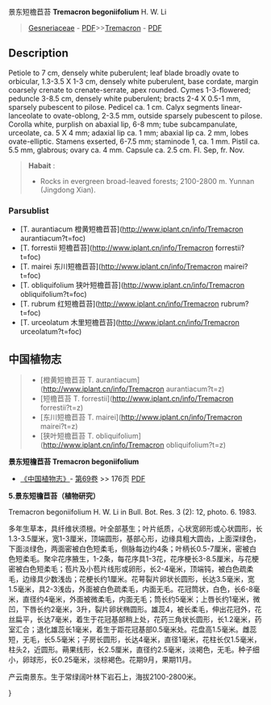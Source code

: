景东短檐苣苔 **Tremacron begoniifolium** H. W. Li

> [Gesneriaceae](http://www.iplant.cn/info/Gesneriaceae?t=foc) - [PDF](http://www.iplant.cn/foc/pdf/Gesneriaceae.pdf)>>[Tremacron](http://www.iplant.cn/info/Tremacron?t=foc) - [PDF](http://www.iplant.cn/foc/pdf/Tremacron.pdf)

## Description

Petiole to 7 cm, densely white puberulent; leaf blade broadly ovate to orbicular, 1.3-3.5 X 1-3 cm, densely white puberulent, base cordate, margin coarsely crenate to crenate-serrate, apex rounded. Cymes 1-3-flowered; peduncle 3-8.5 cm, densely white puberulent; bracts 2-4 X 0.5-1 mm, sparsely pubescent to pilose. Pedicel ca. 1 cm. Calyx segments linear-lanceolate to ovate-oblong, 2-3.5 mm, outside sparsely pubescent to pilose. Corolla white, purplish on abaxial lip, 6-8 mm; tube subcampanulate, urceolate, ca. 5 X 4 mm; adaxial lip ca. 1 mm; abaxial lip ca. 2 mm, lobes ovate-elliptic. Stamens exserted, 6-7.5 mm; staminode 1, ca. 1 mm. Pistil ca. 5.5 mm, glabrous; ovary ca. 4 mm. Capsule ca. 2.5 cm. Fl. Sep, fr. Nov.

> **Habait** : 
>* Rocks in evergreen broad-leaved forests; 2100-2800 m. Yunnan (Jingdong Xian).

### Parsublist

* [T.  aurantiacum  橙黄短檐苣苔](http://www.iplant.cn/info/Tremacron aurantiacum?t=foc)
* [T.  forrestii  短檐苣苔](http://www.iplant.cn/info/Tremacron forrestii?t=foc)
* [T.  mairei  东川短檐苣苔](http://www.iplant.cn/info/Tremacron mairei?t=foc)
* [T.  obliquifolium  狭叶短檐苣苔](http://www.iplant.cn/info/Tremacron obliquifolium?t=foc)
* [T.  rubrum  红短檐苣苔](http://www.iplant.cn/info/Tremacron rubrum?t=foc)
* [T.  urceolatum  木里短檐苣苔](http://www.iplant.cn/info/Tremacron urceolatum?t=foc)

## 中国植物志

> * [橙黄短檐苣苔  T.  aurantiacum](http://www.iplant.cn/info/Tremacron aurantiacum?t=z)
> * [短檐苣苔  T.  forrestii](http://www.iplant.cn/info/Tremacron forrestii?t=z)
> * [东川短檐苣苔  T.  mairei](http://www.iplant.cn/info/Tremacron mairei?t=z)
> * [狭叶短檐苣苔  T.  obliquifolium](http://www.iplant.cn/info/Tremacron obliquifolium?t=z)

**景东短檐苣苔 Tremacron begoniifolium**

* [《中国植物志》](http://www.iplant.cn/frps)- [第69卷](http://www.iplant.cn/frps/vol/69) >> 176页 [PDF](http://www.iplant.cn/frps/pdf/69/176.pdf)

**5.景东短檐苣苔（植物研究）**

Tremacron begoniifolium H. W. Li in Bull. Bot. Res. 3 (2): 12, photo. 6. 1983.

多年生草本，具纤维状须根。叶全部基生；叶片纸质，心状宽卵形或心状圆形，长1.3-3.5厘米，宽1-3厘米，顶端圆形，基部心形，边缘具粗大圆齿，上面深绿色，下面淡绿色，两面密被白色短柔毛，侧脉每边约4条；叶柄长0.5-7厘米，密被白色短柔毛。聚伞花序腋生，1-2条，每花序具1-3花，花序梗长3-8.5厘米，与花梗密被白色短柔毛；苞片及小苞片线形或卵形，长2-4毫米，顶端钝，被白色疏柔毛，边缘具少数浅齿；花梗长约1厘米。花萼裂片卵状长圆形，长达3.5毫米，宽1.5毫米，具2-3浅齿，外面被白色疏柔毛，内面无毛。花冠筒状，白色，长6-8毫米，直径约4毫米，外面被微柔毛，内面无毛；筒长约5毫米；上唇长约1毫米，微凹，下唇长约2毫米，3升，裂片卵状椭圆形。雄蕊4，被长柔毛，伸出花冠外，花丝扁平，长达7毫米，着生于花冠基部稍上处，花药三角状长圆形，长1.2毫米，药室汇合；退化雄蕊长1毫米，着生于距花冠基部0.5毫米处。花盘高1.5毫米。雌蕊短，无毛，长5.5毫米；子房长圆形，长达4毫米，直径1毫米，花柱长仅1.5毫米，柱头2，近圆形。蒴果线形，长2.5厘米，直径约2.5毫米，淡褐色，无毛。种子细小，卵球形，长0.25毫米，淡棕褐色。花期9月，果期11月。

产云南景东。生于常绿阔叶林下岩石上，海拔2100-2800米。

}
